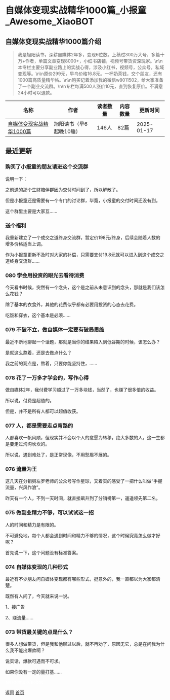 # 自媒体变现实战精华1000篇_小报童_Awesome_XiaoBOT

## 自媒体变现实战精华1000篇介绍
> 我是旭阳读书，深耕自媒体2年多，变现6位数。上稿过300万大号，多篇十万+作者，单篇文章变现8000+，小红书店铺，视频号带货资深玩家。\n\n本专栏主要分享副业路上的实战心得，涉及小红书，视频号，公众号，私域变现等。\n\n原价299元，早鸟价格16.8元。一杯奶茶钱，交个朋友，还有1000篇高质量精华帖。\n\n购买记着添加我的微信w8011502，给大家准备了一个副业交流群。\n\n专栏每满500人涨价10元，直到恢复原价。不满意24小时可以退款。  
  


|名称|作者|读者数量|内容数量|更新时间|
|---|---|---|---|---|
|[自媒体变现实战精华1000篇](https://xiaobot.net/p/w8011502?refer=0b133df9-27dc-423b-8101-639049001c13)|旭阳读书（早6起晚10睡）|146人|82篇|2025-01-17|

## 最近更新
### 购买了小报童的朋友请进这个交流群

说明一下：

之前送的那个生财陪伴群因为交付时间到了，所以解散了。

但是小报童还是需要有一个专门的讨论群，毕竟，小报童的交付时间还没有到。

这个群里主要是大家互......

### 送个福利

我重新建立了一个成交之道终身交流群，暂定价198元/终身，后续会随着人数的增多价格适当上调。

作为小报童更新不及时对大家的补偿，只需要支付19.8元就可以进入到这个成交之道终身交流群......

### 080 学会用投资的眼光去看待消费

今天看书时候，突然有一个念头，这个是之前从未意识到的念头，那就是我们该怎么花钱？

除了基本的衣食外，其他的花费似乎都有必要用投资的心态去花费。

吃饭和穿衣，这个基本是必须......

### 079 不破不立，做自媒体一定要有破局思维

最近不断地聊起一个话题，那就是当你的结果陷入到低谷期的时候，该怎么办？

是就这么熬着，还是去做点什么？

我之前的观点是，熬着，只要你能坚持住，......

### 078 花了一万多才学会的，写作心得

做自媒体2年，我付费学习超过了一万多块钱，当然了，也赚了很多倍的收益。

所以说，付费是超值的。

但是，并不是所有人都可以超值收获。

### 077 人，都是需要走点弯路的

人都喜欢一帆风顺，但现实并不会以个人的意愿为转移，绝大多数的人，这一生都是要走过沟沟坎坎的。

所以说，遇到难处了，是正常现像，不用愁眉不展的。

### 076 流量为王

这几天在分销粥左罗老师的公众号写作星球，又着实的感受了一把什么叫做“手握流量，兴风作浪”。

昨天有一个人，不到一天时间，就直接飙升到了分销榜第一，遥遥领先第二名。

### 075 做副业精力不够，可以试试这一招

人的时间和精力是有限的。

不可避免地，每个人都会遇到时间和精力不够的情况，这个时候究竟怎么做才好呢？

首先说一下，这个问题没有标准答案。

### 074 自媒体变现的几种形式

最近有不少朋友问自媒体变现都有哪些形式，挺意外的，我一直都以为大家都清楚。

既然有人问了，今天就来说一说。

1、接广告

2、赚流量......

### 073 带货最关键的点是什么？

很多人想做带货，但是我和他聊过以后，就不再劝了，原因无它，总是在问我为什么我不能出爆款啊？

说实话，爆款可遇而不可求。

如果你没有一定的量打基......


<a href="https://github.com/Reno9527/awesome-xiaobot" style="color: white; text-decoration: none;">awesome-xiaobot</a>

返回 [首页](../README.md)
